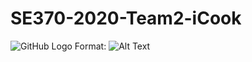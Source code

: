 # SE370-2020-Team2-iCook

![GitHub Logo](https://github.com/benderminguez89/SE370-2020-Team2-iCook/blob/master/iCook.png)
Format: ![Alt Text](url)
